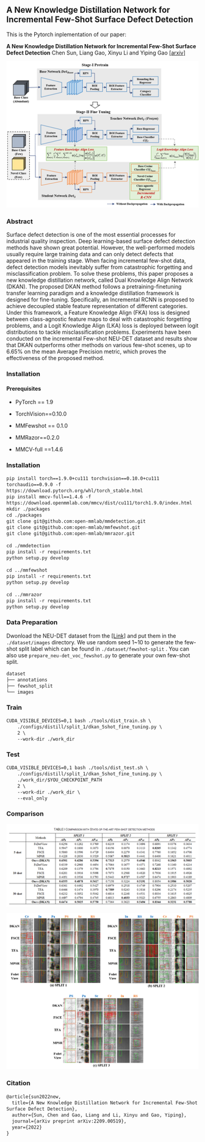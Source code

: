## A New Knowledge Distillation Network for Incremental Few-Shot Surface Defect Detection

This is the Pytorch inplementation of our paper:

**A New Knowledge Distillation Network for Incremental Few-Shot Surface Defect Detection** Chen Sun, Liang Gao, Xinyu Li and Yiping Gao  [[arxiv]](https://arxiv.org/abs/2209.00519) 

![](./resources/framework.png)

### Abstract

Surface defect detection is one of the most essential processes for industrial quality inspection. Deep learning-based surface defect detection methods have shown great potential. However, the well-performed models usually require large training data and can only detect defects that appeared in the training stage. When facing incremental few-shot data, defect detection models inevitably suffer from catastrophic forgetting and misclassification problem. To solve these problems, this paper proposes a new knowledge distillation network, called Dual Knowledge Align Network (DKAN). The proposed DKAN method follows a pretraining-finetuning transfer learning paradigm and a knowledge distillation framework is designed for fine-tuning. Specifically, an Incremental RCNN is proposed to achieve decoupled stable feature representation of different categories. Under this framework, a Feature Knowledge Align (FKA) loss is designed between class-agnostic feature maps to deal with catastrophic forgetting problems, and a Logit Knowledge Align (LKA) loss is deployed between logit distributions to tackle misclassification problems. Experiments have been conducted on the incremental Few-shot NEU-DET dataset and results show that DKAN outperforms other methods on various few-shot scenes, up to 6.65% on the mean Average Precision metric, which proves the effectiveness of the proposed method.

### Installation

#### Prerequisites

* PyTorch == 1.9 

* TorchVision==0.10.0
- MMFewshot == 0.1.0

- MMRazor==0.2.0

- MMCV-full ==1.4.6

### Installation

```shell
pip install torch==1.9.0+cu111 torchvision==0.10.0+cu111 torchaudio==0.9.0 -f https://download.pytorch.org/whl/torch_stable.html
pip install mmcv-full==1.4.6 -f https://download.openmmlab.com/mmcv/dist/cu111/torch1.9.0/index.html
mkdir ./packages
cd ./packages
git clone git@github.com:open-mmlab/mmdetection.git
git clone git@github.com:open-mmlab/mmfewshot.git
git clone git@github.com:open-mmlab/mmrazor.git

cd ./mmdetection
pip install -r requirements.txt
python setup.py develop

cd ../mmfewshot
pip install -r requirements.txt
python setup.py develop

cd ../mmrazor
pip install -r requirements.txt
python setup.py develop
```

### Data Preparation

Dwonload the NEU-DET dataset from the [[Link]](https://www.kaggle.com/datasets/kaustubhdikshit/neu-surface-defect-database) and put them in the `./dataset/images` directory.  We use random seed 1~10 to generate the few-shot split label which can be found in  `./dataset/fewshot-split` . You can also use `prepare_neu-det_voc_fewshot.py` to generate your own few-shot split.

```
dataset
├── annotations
├── fewshot_split
└── images
```

### Train

```
CUDA_VISIBLE_DEVICES=0,1 bash ./tools/dist_train.sh \
    ./configs/distill/split_1/dkan_5shot_fine_tuning.py \
    2 \
    --work-dir ./work_dir
```

### Test

```
CUDA_VISIBLE_DEVICES=0,1 bash ./tools/dist_test.sh \
    ./configs/distill/split_1/dkan_5shot_fine_tuning.py \
    ./work_dir/$YOU_CHECKPOINT_PATH
    2 \
    --work-dir ./work_dir \
    --eval_only
```

### Comparison

![](./resources/results.png)

<img src="./resources/visualization.png" title="" alt="" width="594">

### Citation

```
@article{sun2022new,
  title={A New Knowledge Distillation Network for Incremental Few-Shot Surface Defect Detection},
  author={Sun, Chen and Gao, Liang and Li, Xinyu and Gao, Yiping},
  journal={arXiv preprint arXiv:2209.00519},
  year={2022}
}
```
